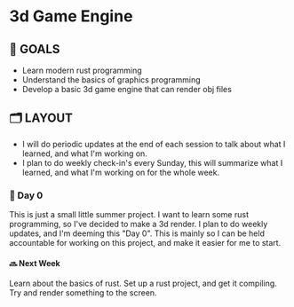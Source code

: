 # 3d Game Engine

## 🎯 GOALS

- Learn modern rust programming
- Understand the basics of graphics programming
- Develop a basic 3d game engine that can render obj files

## 🗂 LAYOUT

- I will do periodic updates at the end of each session to talk about what I
  learned, and what I'm working on.
- I plan to do weekly check-in's every Sunday, this will summarize what I
  learned, and what I'm working on for the whole week.

### 📅 Day 0

This is just a small little summer project. I want to learn some rust
programming, so I've decided to make a 3d render.
I plan to do weekly updates, and I'm deeming this "Day 0". This is mainly so
I can be held accountable for working on this project,
and make it easier for me to start.

#### 🔜 Next Week

Learn about the basics of rust. Set up a rust project, and get it compiling.
Try and render something to the screen.
